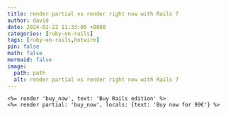 ```yaml
---
title: render partial vs render right now with Rails 7
author: david
date: 2024-02-22 11:33:00 +0800
categories: [ruby-on-rails]
tags: [ruby-on-rails,hotwire]
pin: false
math: false
mermaid: false
image:
  path: path
  alt: render partial vs render right now with Rails 7
---
```



    <%= render 'buy_now', text: 'Buy Rails edition' %>
    <%= render partial: 'buy_now', locals: {text: 'Buy now for 99€'} %>
